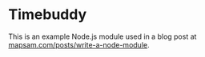 # Timebuddy

This is an example Node.js module used in a blog post at [mapsam.com/posts/write-a-node-module](http://mapsam.com/posts/write-a-node-module/).